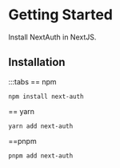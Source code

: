 # Getting Started

Install NextAuth in NextJS.

## Installation


:::tabs
== npm
``` 
npm install next-auth
```
== yarn
``` 
yarn add next-auth 
```
==pnpm
```
pnpm add next-auth
```

